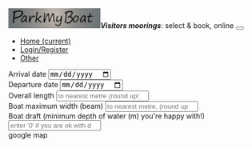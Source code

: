 <!DOCTYPE html><html lang="en"><meta charset="UTF-8"><meta name="viewport" content="width=device-width,initial-scale=1"><head><link rel="stylesheet" href="css/main.css"><title>Document</title></head><body><nav class="navbar navbar-expand-lg navbar-light bg-light justify-content-right"><a class="navbar-brand"><img src="img/PMB-logo-v2.png" width="auto" height="40px"><span><em><strong>Visitors moorings</strong></em>: select & book, online</span></a> <button class="navbar-toggler" type="button" data-toggle="collapse" data-target="#collabsableNavBar" aria-controls="navbarTogglerDemo01" aria-expanded="false" aria-label="Toggle navigation"><span class="navbar-toggler-icon"></span></button><div class="collapse navbar-collapse" id="collabsableNavBar"><ul class="nav navbar-nav ml-auto mt-2 mt-lg-0"><li class="nav-item active"><a class="nav-link" href="#">Home <span class="sr-only">(current)</span></a></li><li class="nav-item"><a class="nav-link" href="loginform.html">Login/Register</a></li><li class="nav-item"><a class="nav-link" href="#">Other</a></li></ul></div></nav><div class="container.fluid"><div class="row"><div class="col-lg-5" id="searchqs"><div id="arrival" class="form-group m-2"><label>Arrival date</label> <input type="date" class="form-control py-4 px-4 mr-2 mb-2" placeholder="arrival date"></div><div id="departure" class="form-group m-2"><label>Departure date</label> <input type="date" class="form-control py-4 px-4 mr-2 mb-2" placeholder="Departure date" id="departuredate"></div><div id="LOA" class="form-group m-2"><label>Overall length</label> <input class="form-control py-4 px-4" input type="number" placeholder="to nearest metre (round up!) e.g. 8m"></div><div id="beam" class="form-group m-2"><label>Boat maximum width (beam)</label> <input type="number" class="form-control py-4 px-4 mr-2 mb-2" placeholder="to nearest metre, (round up!) e.g. 6.4"></div><div id="draft" class="form-group m-2"><label rows="3">Boat draft (minimum depth of water (m) you're happy with!)</label> <input type="number" class="form-control py-4 px-4 mr-2 mb-2 pb-4" style="align-self:top" placeholder="enter '0' if you are ok with drying moorings)"></div></div><div class="col-lg-1" style="background-color:#fff0f5"></div><div id="map" class="rounded col-lg-5">google map</div><div class="col-1"></div></div></div></body><script async="false" src="https://maps.googleapis.com/maps/api/js?key=AIzaSyBBpCWDtOukjD5wmNsrxnUrDHLwas6TQSo&callback=initMap"></script><script src="js/main.js"></script></html>